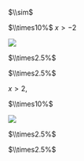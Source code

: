 $\\sim$

$\\times10%$ $x>-2$

![](https://www.nta.go.jp/tmp/b4bf1c8b-31e8-43e3-afce-55aaeff38588/images/a2f1a9d00cfa871f641a7f7cb8307a913d11ac63bbb2706b19cf813e0959be43.jpg)

$\\times2.5%$

$\\times2.5%$

$x>2,$

$\\times10%$

![](https://www.nta.go.jp/tmp/b4bf1c8b-31e8-43e3-afce-55aaeff38588/images/b2fbb2e20dea079f06805a8aa6ee8cd58cb02bbe908c2adc645b15f7c86262ce.jpg)

$\\times2.5%$

$\\times2.5%$